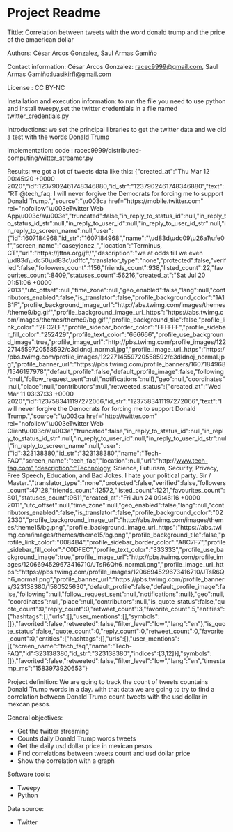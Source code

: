 # Project Readme
Tittle: Correlation between tweets with the word donald trump and the price of the amaerican dollar

Authors: César Arcos Gonzalez, Saul Armas Gamiño

Contact information: César Arcos Gonzalez: racec9999@gmail.com, Saul Armas Gamiño:luasikirfl@gmail.com

License : CC BY-NC

Installation and execution information: to run the file you need to use python and install tweepy,set the twitter credentials in a file named twitter_credentials.py

Introductions: we set the principal libraries to get the  twitter data and we did a test with the words Donald Trump

implementation: code : racec9999/distributed-computing/witter_streamer.py

Results: we got a lot of tweets data like this:
{"created_at":"Thu Mar 12 00:45:20 +0000 2020","id":1237902461748346880,"id_str":"1237902461748346880","text":"RT @tech_faq: I will never forgive the Democrats for forcing me to support Donald Trump.","source":"\u003ca href=\"https:\/\/mobile.twitter.com\" rel=\"nofollow\"\u003eTwitter Web App\u003c\/a\u003e","truncated":false,"in_reply_to_status_id":null,"in_reply_to_status_id_str":null,"in_reply_to_user_id":null,"in_reply_to_user_id_str":null,"in_reply_to_screen_name":null,"user":{"id":1607184968,"id_str":"1607184968","name":"\ud83d\udc09\u26a1\ufe0f","screen_name":"caseyjonez_","location":"Terminus, CT","url":"https:\/\/jftna.org\/jft\/","description":"we at odds till we even \ud83d\udc50\ud83c\udffc","translator_type":"none","protected":false,"verified":false,"followers_count":1156,"friends_count":938,"listed_count":22,"favourites_count":8409,"statuses_count":56216,"created_at":"Sat Jul 20 01:51:06 +0000 2013","utc_offset":null,"time_zone":null,"geo_enabled":false,"lang":null,"contributors_enabled":false,"is_translator":false,"profile_background_color":"1A1B1F","profile_background_image_url":"http:\/\/abs.twimg.com\/images\/themes\/theme9\/bg.gif","profile_background_image_url_https":"https:\/\/abs.twimg.com\/images\/themes\/theme9\/bg.gif","profile_background_tile":false,"profile_link_color":"2FC2EF","profile_sidebar_border_color":"FFFFFF","profile_sidebar_fill_color":"252429","profile_text_color":"666666","profile_use_background_image":true,"profile_image_url":"http:\/\/pbs.twimg.com\/profile_images\/1222714559720558592\/c3dIdnoj_normal.jpg","profile_image_url_https":"https:\/\/pbs.twimg.com\/profile_images\/1222714559720558592\/c3dIdnoj_normal.jpg","profile_banner_url":"https:\/\/pbs.twimg.com\/profile_banners\/1607184968\/1546197978","default_profile":false,"default_profile_image":false,"following":null,"follow_request_sent":null,"notifications":null},"geo":null,"coordinates":null,"place":null,"contributors":null,"retweeted_status":{"created_at":"Wed Mar 11 03:37:33 +0000 2020","id":1237583411197272066,"id_str":"1237583411197272066","text":"I will never forgive the Democrats for forcing me to support Donald Trump.","source":"\u003ca href=\"http:\/\/twitter.com\" rel=\"nofollow\"\u003eTwitter Web Client\u003c\/a\u003e","truncated":false,"in_reply_to_status_id":null,"in_reply_to_status_id_str":null,"in_reply_to_user_id":null,"in_reply_to_user_id_str":null,"in_reply_to_screen_name":null,"user":{"id":323138380,"id_str":"323138380","name":"Tech-FAQ","screen_name":"tech_faq","location":null,"url":"http:\/\/www.tech-faq.com","description":"Technology, Science, Futurism, Security, Privacy, Free Speech, Education, and Bad Jokes.   I hate your political party. Sir \/ Master.","translator_type":"none","protected":false,"verified":false,"followers_count":47128,"friends_count":12572,"listed_count":1221,"favourites_count":801,"statuses_count":9611,"created_at":"Fri Jun 24 09:46:16 +0000 2011","utc_offset":null,"time_zone":null,"geo_enabled":false,"lang":null,"contributors_enabled":false,"is_translator":false,"profile_background_color":"022330","profile_background_image_url":"http:\/\/abs.twimg.com\/images\/themes\/theme15\/bg.png","profile_background_image_url_https":"https:\/\/abs.twimg.com\/images\/themes\/theme15\/bg.png","profile_background_tile":false,"profile_link_color":"0084B4","profile_sidebar_border_color":"A8C7F7","profile_sidebar_fill_color":"C0DFEC","profile_text_color":"333333","profile_use_background_image":true,"profile_image_url":"http:\/\/pbs.twimg.com\/profile_images\/1206694529673416710\/JTsR6Qh6_normal.png","profile_image_url_https":"https:\/\/pbs.twimg.com\/profile_images\/1206694529673416710\/JTsR6Qh6_normal.png","profile_banner_url":"https:\/\/pbs.twimg.com\/profile_banners\/323138380\/1580525630","default_profile":false,"default_profile_image":false,"following":null,"follow_request_sent":null,"notifications":null},"geo":null,"coordinates":null,"place":null,"contributors":null,"is_quote_status":false,"quote_count":0,"reply_count":0,"retweet_count":3,"favorite_count":5,"entities":{"hashtags":[],"urls":[],"user_mentions":[],"symbols":[]},"favorited":false,"retweeted":false,"filter_level":"low","lang":"en"},"is_quote_status":false,"quote_count":0,"reply_count":0,"retweet_count":0,"favorite_count":0,"entities":{"hashtags":[],"urls":[],"user_mentions":[{"screen_name":"tech_faq","name":"Tech-FAQ","id":323138380,"id_str":"323138380","indices":[3,12]}],"symbols":[]},"favorited":false,"retweeted":false,"filter_level":"low","lang":"en","timestamp_ms":"1583973920653"}


Project definition: We are going to track the count of tweets countains Donald Trump words in a day. with that data we are going to try to find a correlation between Donald Trump count tweets with the usd dollar in mexcan pesos.

General objectives:
- Get the twitter streaming 
- Counts  daily Donald Trump words tweets
- Get the daily usd dollar price in mexican pesos
- Find correlations between tweets count and usd dollar price
- Show  the correlation with a graph

Software tools:
- Tweepy
- Python



Data source:
- Twitter

